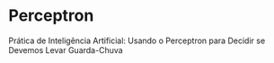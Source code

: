 # Perceptron
Prática de Inteligência Artificial: Usando o Perceptron para Decidir se Devemos Levar Guarda-Chuva
